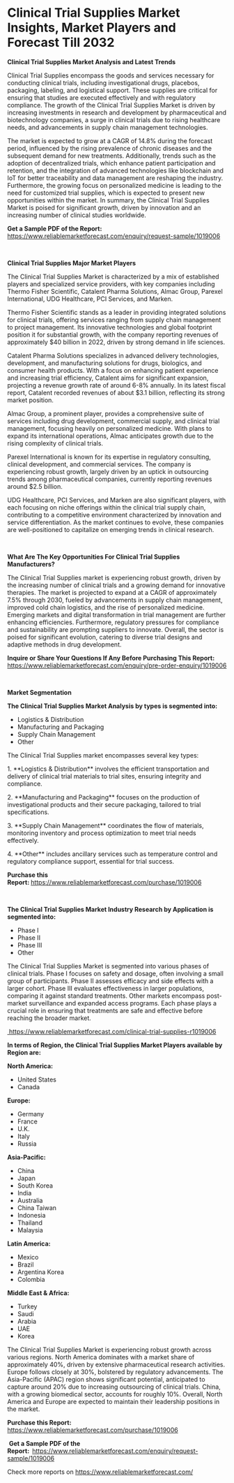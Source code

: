 <p><h1>Clinical Trial Supplies Market Insights, Market Players and Forecast Till 2032</h1></p><p><strong>Clinical Trial Supplies Market Analysis and Latest Trends</strong></p>
<p><p>Clinical Trial Supplies encompass the goods and services necessary for conducting clinical trials, including investigational drugs, placebos, packaging, labeling, and logistical support. These supplies are critical for ensuring that studies are executed effectively and with regulatory compliance. The growth of the Clinical Trial Supplies Market is driven by increasing investments in research and development by pharmaceutical and biotechnology companies, a surge in clinical trials due to rising healthcare needs, and advancements in supply chain management technologies.</p><p>The market is expected to grow at a CAGR of 14.8% during the forecast period, influenced by the rising prevalence of chronic diseases and the subsequent demand for new treatments. Additionally, trends such as the adoption of decentralized trials, which enhance patient participation and retention, and the integration of advanced technologies like blockchain and IoT for better traceability and data management are reshaping the industry. Furthermore, the growing focus on personalized medicine is leading to the need for customized trial supplies, which is expected to present new opportunities within the market. In summary, the Clinical Trial Supplies Market is poised for significant growth, driven by innovation and an increasing number of clinical studies worldwide.</p></p>
<p><strong>Get a Sample PDF of the Report:&nbsp;</strong> <a href="https://www.reliablemarketforecast.com/enquiry/request-sample/1019006?utm_campaign=2308&utm_medium=2&utm_source=Github&utm_content=ia&utm_term=04032025&utm_id=clinical-trial-supplies">https://www.reliablemarketforecast.com/enquiry/request-sample/1019006</a></p>
<p>&nbsp;</p>
<p><strong>Clinical Trial Supplies Major Market Players</strong></p>
<p><p>The Clinical Trial Supplies Market is characterized by a mix of established players and specialized service providers, with key companies including Thermo Fisher Scientific, Catalent Pharma Solutions, Almac Group, Parexel International, UDG Healthcare, PCI Services, and Marken. </p><p>Thermo Fisher Scientific stands as a leader in providing integrated solutions for clinical trials, offering services ranging from supply chain management to project management. Its innovative technologies and global footprint position it for substantial growth, with the company reporting revenues of approximately $40 billion in 2022, driven by strong demand in life sciences.</p><p>Catalent Pharma Solutions specializes in advanced delivery technologies, development, and manufacturing solutions for drugs, biologics, and consumer health products. With a focus on enhancing patient experience and increasing trial efficiency, Catalent aims for significant expansion, projecting a revenue growth rate of around 6-8% annually. In its latest fiscal report, Catalent recorded revenues of about $3.1 billion, reflecting its strong market position.</p><p>Almac Group, a prominent player, provides a comprehensive suite of services including drug development, commercial supply, and clinical trial management, focusing heavily on personalized medicine. With plans to expand its international operations, Almac anticipates growth due to the rising complexity of clinical trials. </p><p>Parexel International is known for its expertise in regulatory consulting, clinical development, and commercial services. The company is experiencing robust growth, largely driven by an uptick in outsourcing trends among pharmaceutical companies, currently reporting revenues around $2.5 billion.</p><p>UDG Healthcare, PCI Services, and Marken are also significant players, with each focusing on niche offerings within the clinical trial supply chain, contributing to a competitive environment characterized by innovation and service differentiation. As the market continues to evolve, these companies are well-positioned to capitalize on emerging trends in clinical research.</p></p>
<p>&nbsp;</p>
<p><strong>What Are The Key Opportunities For Clinical Trial Supplies Manufacturers?</strong></p>
<p><p>The Clinical Trial Supplies market is experiencing robust growth, driven by the increasing number of clinical trials and a growing demand for innovative therapies. The market is projected to expand at a CAGR of approximately 7.5% through 2030, fueled by advancements in supply chain management, improved cold chain logistics, and the rise of personalized medicine. Emerging markets and digital transformation in trial management are further enhancing efficiencies. Furthermore, regulatory pressures for compliance and sustainability are prompting suppliers to innovate. Overall, the sector is poised for significant evolution, catering to diverse trial designs and adaptive methods in drug development.</p></p>
<p><strong>Inquire or Share Your Questions If Any Before Purchasing This Report:</strong> <a href="https://www.reliablemarketforecast.com/enquiry/pre-order-enquiry/1019006?utm_campaign=2308&utm_medium=2&utm_source=Github&utm_content=ia&utm_term=04032025&utm_id=clinical-trial-supplies">https://www.reliablemarketforecast.com/enquiry/pre-order-enquiry/1019006</a></p>
<p>&nbsp;</p>
<p><strong>Market Segmentation</strong></p>
<p><strong>The Clinical Trial Supplies Market Analysis by types is segmented into:</strong></p>
<p><ul><li>Logistics & Distribution</li><li>Manufacturing and Packaging</li><li>Supply Chain Management</li><li>Other</li></ul></p>
<p><p>The Clinical Trial Supplies market encompasses several key types: </p><p>1. **Logistics & Distribution** involves the efficient transportation and delivery of clinical trial materials to trial sites, ensuring integrity and compliance.</p><p>  </p><p>2. **Manufacturing and Packaging** focuses on the production of investigational products and their secure packaging, tailored to trial specifications.</p><p>3. **Supply Chain Management** coordinates the flow of materials, monitoring inventory and process optimization to meet trial needs effectively.</p><p>4. **Other** includes ancillary services such as temperature control and regulatory compliance support, essential for trial success.</p></p>
<p><strong>Purchase this Report:&nbsp;</strong><a href="https://www.reliablemarketforecast.com/purchase/1019006?utm_campaign=2308&utm_medium=2&utm_source=Github&utm_content=ia&utm_term=04032025&utm_id=clinical-trial-supplies">https://www.reliablemarketforecast.com/purchase/1019006</a></p>
<p>&nbsp;</p>
<p><strong>The Clinical Trial Supplies Market Industry Research by Application is segmented into:</strong></p>
<p><ul><li>Phase I</li><li>Phase II</li><li>Phase III</li><li>Other</li></ul></p>
<p><p>The Clinical Trial Supplies Market is segmented into various phases of clinical trials. Phase I focuses on safety and dosage, often involving a small group of participants. Phase II assesses efficacy and side effects with a larger cohort. Phase III evaluates effectiveness in larger populations, comparing it against standard treatments. Other markets encompass post-market surveillance and expanded access programs. Each phase plays a crucial role in ensuring that treatments are safe and effective before reaching the broader market.</p></p>
<p><a href="https://www.reliablemarketforecast.com/clinical-trial-supplies-r1019006?utm_campaign=2308&utm_medium=2&utm_source=Github&utm_content=ia&utm_term=04032025&utm_id=clinical-trial-supplies">&nbsp;https://www.reliablemarketforecast.com/clinical-trial-supplies-r1019006</a></p>
<p><strong>In terms of Region, the Clinical Trial Supplies Market Players available by Region are:</strong></p>
<p>
    <p> <strong> North America: </strong>
        <ul>
            <li>United States</li>
            <li>Canada</li>
        </ul>
        </p> 
    <p> <strong> Europe: </strong>
        <ul>
            <li>Germany</li>
            <li>France</li>
            <li>U.K.</li>
            <li>Italy</li>
            <li>Russia</li>
        </ul>
        </p> 
    <p> <strong> Asia-Pacific: </strong>
        <ul>
            <li>China</li>
            <li>Japan</li>
            <li>South Korea</li>
            <li>India</li>
            <li>Australia</li>
            <li>China Taiwan</li>
            <li>Indonesia</li>
            <li>Thailand</li>
            <li>Malaysia</li>
        </ul>
        </p> 
    <p> <strong> Latin America: </strong>
        <ul>
            <li>Mexico</li>
            <li>Brazil</li>
            <li>Argentina Korea</li>
            <li>Colombia</li>
        </ul>
        </p> 
    <p> <strong> Middle East & Africa: </strong>
        <ul>
            <li>Turkey</li>
            <li>Saudi</li>
            <li>Arabia</li>
            <li>UAE</li>
            <li>Korea</li>
        </ul>
    </p>
    </p>
<p><p>The Clinical Trial Supplies Market is experiencing robust growth across various regions. North America dominates with a market share of approximately 40%, driven by extensive pharmaceutical research activities. Europe follows closely at 30%, bolstered by regulatory advancements. The Asia-Pacific (APAC) region shows significant potential, anticipated to capture around 20% due to increasing outsourcing of clinical trials. China, with a growing biomedical sector, accounts for roughly 10%. Overall, North America and Europe are expected to maintain their leadership positions in the market.</p></p>
<p><strong>Purchase this Report: </strong><a href="https://www.reliablemarketforecast.com/purchase/1019006?utm_campaign=2308&utm_medium=2&utm_source=Github&utm_content=ia&utm_term=04032025&utm_id=clinical-trial-supplies">https://www.reliablemarketforecast.com/purchase/1019006</a></p>
<p>&nbsp;<strong>Get a Sample PDF of the Report:&nbsp;&nbsp;</strong><a href="https://www.reliablemarketforecast.com/enquiry/request-sample/1019006?utm_campaign=2308&utm_medium=2&utm_source=Github&utm_content=ia&utm_term=04032025&utm_id=clinical-trial-supplies">https://www.reliablemarketforecast.com/enquiry/request-sample/1019006</a></p>
<p><strong></strong></p>
<p>Check more reports on <a href="https://www.reliablemarketforecast.com/?utm_campaign=2308&utm_medium=2&utm_source=Github&utm_content=ia&utm_term=04032025&utm_id=clinical-trial-supplies">https://www.reliablemarketforecast.com/</a></p>